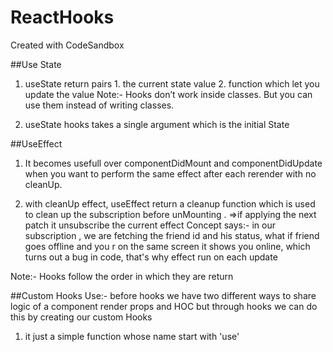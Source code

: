 # ReactHooks
Created with CodeSandbox

##Use State
1.  useState return pairs 
        1. the current state value
        2. function which let you update the value
Note:- Hooks don’t work inside classes. But you can use them instead of writing classes.

2. useState hooks takes a single argument which is the initial State

##UseEffect
1. It becomes usefull over componentDidMount and componentDidUpdate when you want to perform the same effect after each rerender with no cleanUp.

2. with cleanUp effect, useEffect return a cleanup function which is used to clean up the subscription before unMounting .
=>if applying the next patch it unsubscribe the current effect
Concept says:- in our subscription , we are fetching the friend id and his status, what if friend goes offline and you r on the same screen it shows you online, which turns out a bug in code, that's why effect run on each update

Note:- Hooks follow the order in which they are return

##Custom Hooks
Use:-
      before hooks we have two different ways to share logic of a component render props and HOC but through hooks we can do this by creating our custom Hooks
1. it just a simple function whose name start with 'use'
